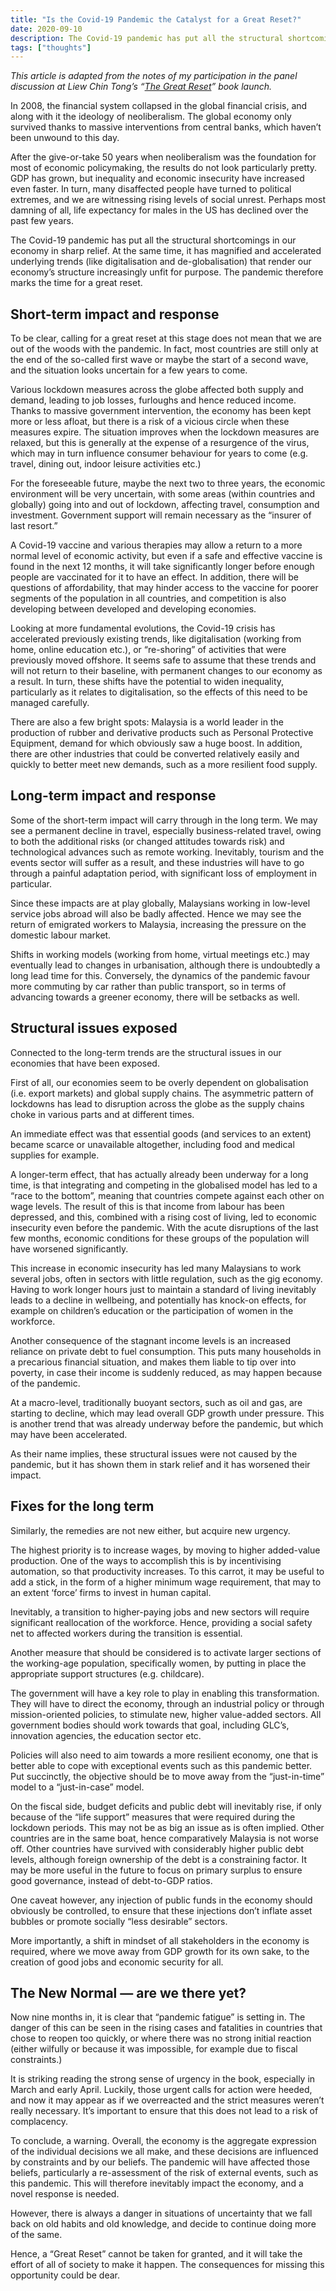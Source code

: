 ```yaml
---
title: "Is the Covid-19 Pandemic the Catalyst for a Great Reset?"
date: 2020-09-10
description: The Covid-19 pandemic has put all the structural shortcomings in our economy in sharp relief. At the same time, it has magnified and accelerated underlying trends (like digitalisation and de-globalisation) that render our economy’s structure increasingly unfit for purpose. The pandemic therefore marks the time for a great reset.
tags: ["thoughts"]
---
```


_This article is adapted from the notes of my participation in the panel discussion at Liew Chin Tong’s “[The Great Reset](https://refsa.org/refsa-book-launch-the-great-reset/)” book launch._

In 2008, the financial system collapsed in the global financial crisis, and along with it the ideology of neoliberalism. The global economy only survived thanks to massive interventions from central banks, which haven’t been unwound to this day.

After the give-or-take 50 years when neoliberalism was the foundation for most of economic policymaking, the results do not look particularly pretty. GDP has grown, but inequality and economic insecurity have increased even faster. In turn, many disaffected people have turned to political extremes, and we are witnessing rising levels of social unrest. Perhaps most damning of all, life expectancy for males in the US has declined over the past few years.

The Covid-19 pandemic has put all the structural shortcomings in our economy in sharp relief. At the same time, it has magnified and accelerated underlying trends (like digitalisation and de-globalisation) that render our economy’s structure increasingly unfit for purpose. The pandemic therefore marks the time for a great reset.

## Short-term impact and response
To be clear, calling for a great reset at this stage does not mean that we are out of the woods with the pandemic. In fact, most countries are still only at the end of the so-called first wave or maybe the start of a second wave, and the situation looks uncertain for a few years to come.

Various lockdown measures across the globe affected both supply and demand, leading to job losses, furloughs and hence reduced income. Thanks to massive government intervention, the economy has been kept more or less afloat, but there is a risk of a vicious circle when these measures expire. The situation improves when the lockdown measures are relaxed, but this is generally at the expense of a resurgence of the virus, which may in turn influence consumer behaviour for years to come (e.g. travel, dining out, indoor leisure activities etc.)

For the foreseeable future, maybe the next two to three years, the economic environment will be very uncertain, with some areas (within countries and globally) going into and out of lockdown, affecting travel, consumption and investment. Government support will remain necessary as the “insurer of last resort.”

A Covid-19 vaccine and various therapies may allow a return to a more normal level of economic activity, but even if a safe and effective vaccine is found in the next 12 months, it will take significantly longer before enough people are vaccinated for it to have an effect. In addition, there will be questions of affordability, that may hinder access to the vaccine for poorer segments of the population in all countries, and competition is also developing between developed and developing economies.

Looking at more fundamental evolutions, the Covid-19 crisis has accelerated previously existing trends, like digitalisation (working from home, online education etc.), or “re-shoring” of activities that were previously moved offshore. It seems safe to assume that these trends and will not return to their baseline, with permanent changes to our economy as a result. In turn, these shifts have the potential to widen inequality, particularly as it relates to digitalisation, so the effects of this need to be managed carefully.

There are also a few bright spots: Malaysia is a world leader in the production of rubber and derivative products such as Personal Protective Equipment, demand for which obviously saw a huge boost. In addition, there are other industries that could be converted relatively easily and quickly to better meet new demands, such as a more resilient food supply.

## Long-term impact and response
Some of the short-term impact will carry through in the long term. We may see a permanent decline in travel, especially business-related travel, owing to both the additional risks (or changed attitudes towards risk) and technological advances such as remote working. Inevitably, tourism and the events sector will suffer as a result, and these industries will have to go through a painful adaptation period, with significant loss of employment in particular.

Since these impacts are at play globally, Malaysians working in low-level service jobs abroad will also be badly affected. Hence we may see the return of emigrated workers to Malaysia, increasing the pressure on the domestic labour market.

Shifts in working models (working from home, virtual meetings etc.) may eventually lead to changes in urbanisation, although there is undoubtedly a long lead time for this. Conversely, the dynamics of the pandemic favour more commuting by car rather than public transport, so in terms of advancing towards a greener economy, there will be setbacks as well.

## Structural issues exposed
Connected to the long-term trends are the structural issues in our economies that have been exposed.

First of all, our economies seem to be overly dependent on globalisation (i.e. export markets) and global supply chains. The asymmetric pattern of lockdowns has lead to disruption across the globe as the supply chains choke in various parts and at different times.

An immediate effect was that essential goods (and services to an extent) became scarce or unavailable altogether, including food and medical supplies for example.

A longer-term effect, that has actually already been underway for a long time, is that integrating and competing in the globalised model has led to a “race to the bottom”, meaning that countries compete against each other on wage levels.  The result of this is that income from labour has been depressed, and this, combined with a rising cost of living, led to economic insecurity even before the pandemic. With the acute disruptions of the last few months, economic conditions for these groups of the population will have worsened significantly.

This increase in economic insecurity has led many Malaysians to work several jobs, often in sectors with little regulation, such as the gig economy. Having to work longer hours just to maintain a standard of living inevitably leads to a decline in wellbeing, and potentially has knock-on effects, for example on children’s education or the participation of women in the workforce.

Another consequence of the stagnant income levels is an increased reliance on private debt to fuel consumption. This puts many households in a precarious financial situation, and makes them liable to tip over into poverty, in case their income is suddenly reduced, as may happen because of the pandemic.

At a macro-level, traditionally buoyant sectors, such as oil and gas, are starting to decline, which may lead overall GDP growth under pressure. This is another trend that was already underway before the pandemic, but which may have been accelerated.

As their name implies, these structural issues were not caused by the pandemic, but it has shown them in stark relief and it has worsened their impact.

## Fixes for the long term
Similarly, the remedies are not new either, but acquire new urgency.

The highest priority is to increase wages, by moving to higher added-value production. One of the ways to accomplish this is by incentivising automation, so that productivity increases. To this carrot, it may be useful to add a stick, in the form of a higher minimum wage requirement, that may to an extent ‘force’ firms to invest in human capital.

Inevitably, a transition to higher-paying jobs and new sectors will require significant reallocation of the workforce. Hence, providing a social safety net to affected workers during the transition is essential.

Another measure that should be considered is to activate larger sections of the working-age population, specifically women, by putting in place the appropriate support structures (e.g. childcare).

The government will have a key role to play in enabling this transformation. They will have to direct the economy, through an industrial policy or through mission-oriented policies, to stimulate new, higher value-added sectors. All government bodies should work towards that goal, including GLC’s, innovation agencies, the education sector etc.

Policies will also need to aim towards a more resilient economy, one that is better able to cope with exceptional events such as this pandemic better. Put succinctly, the objective should be to move away from the “just-in-time” model to a “just-in-case” model.

On the fiscal side, budget deficits and public debt will inevitably rise, if only because of the “life support” measures that were required during the lockdown periods. This may not be as big an issue as is often implied. Other countries are in the same boat, hence comparatively Malaysia is not worse off. Other countries have survived with considerably higher public debt levels, although foreign ownership of the debt is a constraining factor. It may be more useful in the future to focus on primary surplus to ensure good governance, instead of debt-to-GDP ratios.

One caveat however, any injection of public funds in the economy should obviously be controlled, to ensure that these injections don’t inflate asset bubbles or promote socially “less desirable” sectors.

More importantly, a shift in mindset of all stakeholders in the economy is required, where we move away from GDP growth for its own sake, to the creation of good jobs and economic security for all.

## The New Normal — are we there yet?
Now nine months in, it is clear that “pandemic fatigue” is setting in. The danger of this can be seen in the rising cases and fatalities in countries that chose to reopen too quickly, or where there was no strong initial reaction (either wilfully or because it was impossible, for example due to fiscal constraints.)

It is striking reading the strong sense of urgency in the book, especially in March and early April. Luckily, those urgent calls for action were heeded, and now it may appear as if we overreacted and the strict measures weren’t really necessary. It’s important to ensure that this does not lead to a risk of complacency.

To conclude, a warning. Overall, the economy is the aggregate expression of the individual decisions we all make, and these decisions are influenced by constraints and by our beliefs. The pandemic will have affected those beliefs, particularly a re-assessment of the risk of external events, such as this pandemic. This will therefore inevitably impact the economy, and a novel response is needed.

However, there is always a danger in situations of uncertainty that we fall back on old habits and old knowledge, and decide to continue doing more of the same.

Hence, a “Great Reset” cannot be taken for granted, and it will take the effort of all of society to make it happen. The consequences for missing this opportunity could be dear.
